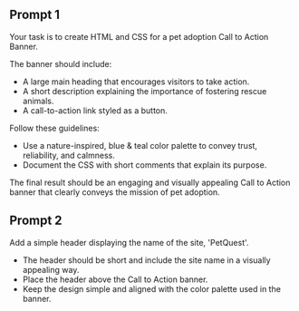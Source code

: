 ## Prompt 1
Your task is to create HTML and CSS for a pet adoption Call to Action Banner.

The banner should include:
- A large main heading that encourages visitors to take action.
- A short description explaining the importance of fostering rescue animals.
- A call-to-action link styled as a button.

Follow these guidelines:
- Use a nature-inspired, blue & teal color palette to convey trust, reliability, and calmness.
- Document the CSS with short comments that explain its purpose.

The final result should be an engaging and visually appealing Call to Action banner that clearly conveys the mission of pet adoption.

## Prompt 2
Add a simple header displaying the name of the site, 'PetQuest'.
- The header should be short and include the site name in a visually appealing way.
- Place the header above the Call to Action banner.
- Keep the design simple and aligned with the color palette used in the banner.
